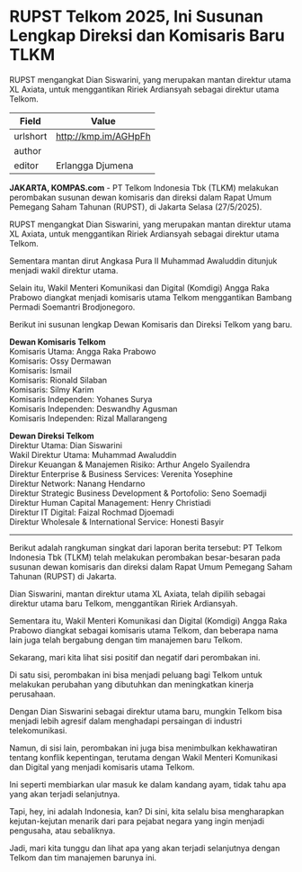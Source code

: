 # RUPST Telkom 2025, Ini Susunan Lengkap Direksi dan Komisaris Baru TLKM

RUPST mengangkat Dian Siswarini, yang merupakan mantan direktur utama XL Axiata, untuk menggantikan Ririek Ardiansyah sebagai direktur utama Telkom.

| Field       | Value                                                       |
|-------------|-------------------------------------------------------------|
| urlshort    | http://kmp.im/AGHpFh |
| author      |  |
| editor      | Erlangga Djumena |

**JAKARTA, KOMPAS.com** - PT Telkom Indonesia Tbk (TLKM) melakukan perombakan susunan dewan komisaris dan direksi dalam Rapat Umum Pemegang Saham Tahunan (RUPST), di Jakarta Selasa (27/5/2025).

RUPST mengangkat Dian Siswarini, yang merupakan mantan direktur utama XL Axiata, untuk menggantikan Ririek Ardiansyah sebagai direktur utama Telkom.

Sementara mantan dirut Angkasa Pura II Muhammad Awaluddin ditunjuk menjadi wakil direktur utama.

Selain itu, Wakil Menteri Komunikasi dan Digital (Komdigi) Angga Raka Prabowo diangkat menjadi komisaris utama Telkom menggantikan Bambang Permadi Soemantri Brodjonegoro.

Berikut ini susunan lengkap Dewan Komisaris dan Direksi Telkom yang baru.

**Dewan Komisaris Telkom**\
Komisaris Utama: Angga Raka Prabowo\
Komisaris: Ossy Dermawan\
Komisaris: Ismail\
Komisaris: Rionald Silaban\
Komisaris: Silmy Karim\
Komisaris Independen: Yohanes Surya\
Komisaris Independen: Deswandhy Agusman\
Komisaris Independen: Rizal Mallarangeng

**Dewan Direksi Telkom**\
Direktur Utama: Dian Siswarini\
Wakil Direktur Utama: Muhammad Awaluddin\
Direkur Keuangan & Manajemen Risiko: Arthur Angelo Syailendra\
Direktur Enterprise & Business Services: Verenita Yosephine\
Direktur Network: Nanang Hendarno\
Direktur Strategic Business Development & Portofolio: Seno Soemadji\
Direktur Human Capital Management: Henry Christiadi\
Direktur IT Digital: Faizal Rochmad Djoemadi\
Direktur Wholesale & International Service: Honesti Basyir

---
Berikut adalah rangkuman singkat dari laporan berita tersebut: PT Telkom Indonesia Tbk (TLKM) telah melakukan perombakan besar-besaran pada susunan dewan komisaris dan direksi dalam Rapat Umum Pemegang Saham Tahunan (RUPST) di Jakarta.

 Dian Siswarini, mantan direktur utama XL Axiata, telah dipilih sebagai direktur utama baru Telkom, menggantikan Ririek Ardiansyah.

 Sementara itu, Wakil Menteri Komunikasi dan Digital (Komdigi) Angga Raka Prabowo diangkat sebagai komisaris utama Telkom, dan beberapa nama lain juga telah bergabung dengan tim manajemen baru Telkom.



Sekarang, mari kita lihat sisi positif dan negatif dari perombakan ini.

 Di satu sisi, perombakan ini bisa menjadi peluang bagi Telkom untuk melakukan perubahan yang dibutuhkan dan meningkatkan kinerja perusahaan.

 Dengan Dian Siswarini sebagai direktur utama baru, mungkin Telkom bisa menjadi lebih agresif dalam menghadapi persaingan di industri telekomunikasi.

 Namun, di sisi lain, perombakan ini juga bisa menimbulkan kekhawatiran tentang konflik kepentingan, terutama dengan Wakil Menteri Komunikasi dan Digital yang menjadi komisaris utama Telkom.

 Ini seperti membiarkan ular masuk ke dalam kandang ayam, tidak tahu apa yang akan terjadi selanjutnya.

 Tapi, hey, ini adalah Indonesia, kan? Di sini, kita selalu bisa mengharapkan kejutan-kejutan menarik dari para pejabat negara yang ingin menjadi pengusaha, atau sebaliknya.

 Jadi, mari kita tunggu dan lihat apa yang akan terjadi selanjutnya dengan Telkom dan tim manajemen barunya ini.
